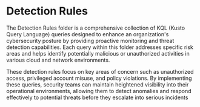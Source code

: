 # Detection Rules
The Detection Rules folder is a comprehensive collection of KQL (Kusto Query Language) queries designed to enhance an organization's cybersecurity posture by providing proactive monitoring and threat detection capabilities. Each query within this folder addresses specific risk areas and helps identify potentially malicious or unauthorized activities in various cloud and network environments.

These detection rules focus on key areas of concern such as unauthorized access, privileged account misuse, and policy violations. By implementing these queries, security teams can maintain heightened visibility into their operational environments, allowing them to detect anomalies and respond effectively to potential threats before they escalate into serious incidents